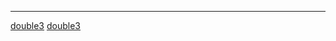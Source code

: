 <noinclude> <noinclude>

<hr>

</noinclude>

[double3](Category:Protoflux "wikilink")
[double3](Category:Protoflux:Input:Uncommon "wikilink")
